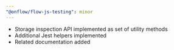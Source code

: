 ```yaml
---
"@onflow/flow-js-testing": minor
---
```


- Storage inspection API implemented as set of utility methods
- Additional Jest helpers implemented
- Related documentation added
